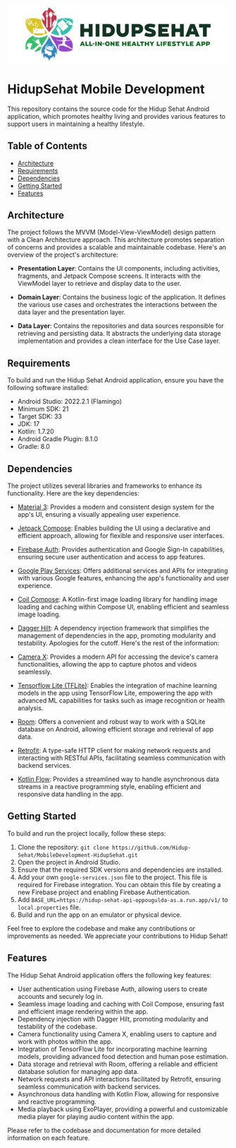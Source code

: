 <p align="center"><img align="center" src="https://raw.githubusercontent.com/Hidup-Sehat/.github/main/profile/Horizontal%20Logo-whitebg.png" alt="HidupSehat Logo"/></p>

# HidupSehat Mobile Development

This repository contains the source code for the Hidup Sehat Android application, which promotes healthy living and provides various features to support users in maintaining a healthy lifestyle.

## Table of Contents
- [Architecture](#architecture)
- [Requirements](#requirements)
- [Dependencies](#dependencies)
- [Getting Started](#getting-started)
- [Features](#features)

## Architecture
The project follows the MVVM (Model-View-ViewModel) design pattern with a Clean Architecture approach. This architecture promotes separation of concerns and provides a scalable and maintainable codebase. Here's an overview of the project's architecture:

- **Presentation Layer**: Contains the UI components, including activities, fragments, and Jetpack Compose screens. It interacts with the ViewModel layer to retrieve and display data to the user.

- **Domain Layer**: Contains the business logic of the application. It defines the various use cases and orchestrates the interactions between the data layer and the presentation layer.

- **Data Layer**: Contains the repositories and data sources responsible for retrieving and persisting data. It abstracts the underlying data storage implementation and provides a clean interface for the Use Case layer.

## Requirements
To build and run the Hidup Sehat Android application, ensure you have the following software installed:

- Android Studio: 2022.2.1 (Flamingo)
- Minimum SDK: 21
- Target SDK: 33
- JDK: 17
- Kotlin: 1.7.20
- Android Gradle Plugin: 8.1.0
- Gradle: 8.0

## Dependencies
The project utilizes several libraries and frameworks to enhance its functionality. Here are the key dependencies:

- [Material 3](https://m3.material.io/): Provides a modern and consistent design system for the app's UI, ensuring a visually appealing user experience.

- [Jetpack Compose](https://developer.android.com/jetpack/compose?gclid=CjwKCAjwg-GjBhBnEiwAMUvNW3yzekVX4nip-iL9Zw-ANUPQ_4eFDIJ0NU5Do0dTMhZCX6caIh3J8BoCdgoQAvD_BwE&gclsrc=aw.ds&hl=id): Enables building the UI using a declarative and efficient approach, allowing for flexible and responsive user interfaces.

- [Firebase Auth](https://firebase.google.com/docs/auth/android/google-signin?hl=id): Provides authentication and Google Sign-In capabilities, ensuring secure user authentication and access to app features.

- [Google Play Services](https://developers.google.com/android/guides/setup): Offers additional services and APIs for integrating with various Google features, enhancing the app's functionality and user experience.

- [Coil Compose](https://coil-kt.github.io/coil/compose/): A Kotlin-first image loading library for handling image loading and caching within Compose UI, enabling efficient and seamless image loading.

- [Dagger Hilt](https://dagger.dev/hilt/): A dependency injection framework that simplifies the management of dependencies in the app, promoting modularity and testability.
Apologies for the cutoff. Here's the rest of the information:

- [Camera X](https://developer.android.com/jetpack/androidx/releases/camera?hl=id): Provides a modern API for accessing the device's camera functionalities, allowing the app to capture photos and videos seamlessly.

- [Tensorflow Lite (TFLite)](https://www.tensorflow.org/lite/android/quickstart): Enables the integration of machine learning models in the app using TensorFlow Lite, empowering the app with advanced ML capabilities for tasks such as image recognition or health analysis.

- [Room](https://developer.android.com/training/data-storage/room?hl=id): Offers a convenient and robust way to work with a SQLite database on Android, allowing efficient storage and retrieval of app data.

- [Retrofit](https://square.github.io/retrofit/): A type-safe HTTP client for making network requests and interacting with RESTful APIs, facilitating seamless communication with backend services.

- [Kotlin Flow](https://developer.android.com/kotlin/flow?hl=id): Provides a streamlined way to handle asynchronous data streams in a reactive programming style, enabling efficient and responsive data handling in the app.

## Getting Started
To build and run the project locally, follow these steps:

1. Clone the repository: `git clone https://github.com/Hidup-Sehat/MobileDevelopment-HidupSehat.git`
2. Open the project in Android Studio.
3. Ensure that the required SDK versions and dependencies are installed.
4. Add your own `google-services.json` file to the project. This file is required for Firebase integration. You can obtain this file by creating a new Firebase project and enabling Firebase Authentication.
5. Add `BASE_URL=https://hidup-sehat-api-oppougulda-as.a.run.app/v1/` to `local.properties` file.
6. Build and run the app on an emulator or physical device.

Feel free to explore the codebase and make any contributions or improvements as needed. We appreciate your contributions to Hidup Sehat!

## Features
The Hidup Sehat Android application offers the following key features:

- User authentication using Firebase Auth, allowing users to create accounts and securely log in.
- Seamless image loading and caching with Coil Compose, ensuring fast and efficient image rendering within the app.
- Dependency injection with Dagger Hilt, promoting modularity and testability of the codebase.
- Camera functionality using Camera X, enabling users to capture and work with photos within the app.
- Integration of TensorFlow Lite for incorporating machine learning models, providing advanced food detection and human pose estimation.
- Data storage and retrieval with Room, offering a reliable and efficient database solution for managing app data.
- Network requests and API interactions facilitated by Retrofit, ensuring seamless communication with backend services.
- Asynchronous data handling with Kotlin Flow, allowing for responsive and reactive programming.
- Media playback using ExoPlayer, providing a powerful and customizable media player for playing audio content within the app.

Please refer to the codebase and documentation for more detailed information on each feature.
